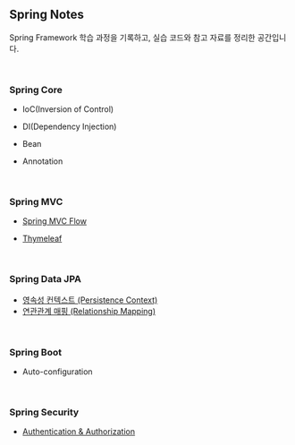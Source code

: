 ## Spring Notes
Spring Framework 학습 과정을 기록하고, 실습 코드와 참고 자료를 정리한 공간입니다.

<br>


### Spring Core

- IoC(Inversion of Control)

- DI(Dependency Injection)

- Bean

- Annotation
  
<br>

### Spring MVC

- [Spring MVC Flow](https://velog.io/@woomin-wang/Spring-Spring-MVC-Flow)

- [Thymeleaf](https://github.com/Woomin-Wang/spring/blob/main/spring-mvc/thymeleaf.md)

<br>


### Spring Data JPA

- [영속성 컨텍스트 (Persistence Context)](https://github.com/Woomin-Wang/spring/blob/main/spring-data-jpa/persistence-context.md)
- [연관관계 매핑 (Relationship Mapping)]()
  
<br>


### Spring Boot

- Auto-configuration
  
<br>


### Spring Security

- [Authentication & Authorization](https://github.com/Woomin-Wang/spring/blob/main/spring-security/authentication-authorization.md)

<br>
